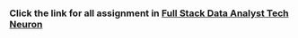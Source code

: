 ### Click the link for all assignment in <a href='https://github.com/kishansutariya23/Full-Stack-Data-Analytics-Tech-Neuron-Assignments'> Full Stack Data Analyst Tech Neuron  </a> 
